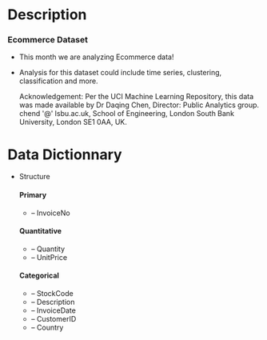 # Description



### Ecommerce Dataset

- This month we are analyzing Ecommerce data!

- Analysis for this dataset could include time series, clustering, classification and more.

  Acknowledgement:
  Per the UCI Machine Learning Repository, this data was made available by Dr Daqing Chen, Director: Public Analytics group. chend '@' lsbu.ac.uk, School of Engineering, London South Bank University, London SE1 0AA, UK.

  

# Data Dictionnary



- Structure

  #### Primary

  - – InvoiceNo

  #### Quantitative

  - – Quantity
  - – UnitPrice

  #### Categorical

  - – StockCode
  - – Description
  - – InvoiceDate
  - – CustomerID
  - – Country
